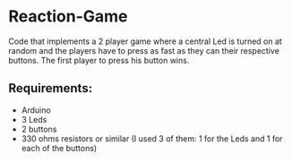 # Reaction-Game
Code that implements a 2 player game where a central Led is turned on at random and the players have to press as fast as they can their respective buttons. The first player to press his button wins.

## Requirements:
- Arduino
- 3 Leds
- 2 buttons
- 330 ohms resistors or similar (I used 3 of them: 1 for the Leds and 1 for each of the buttons)
